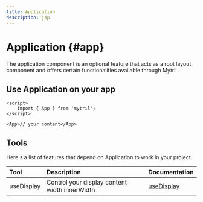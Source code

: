 ```yaml
---
title: Application
description: jsp
---
```


# Application {#app}

The application component is an optional feature that acts as a root layout component and offers certain functionalities available through Mytril .

## Use Application on your app

```svelte
<script>
	import { App } from 'mytril';
</script>

<App>// your content</App>
```

## Tools

Here's a list of features that depend on Application to work in your project.

| Tool       | Description                                   | Documentation                               |
| :--------- | :-------------------------------------------- | :------------------------------------------ |
| useDisplay | Control your display content width innerWidth | [useDisplay](mytril/docs/tools/use-display) |
